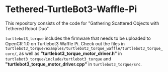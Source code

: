 # Tethered-TurtleBot3-Waffle-Pi
This repository consists of the code for "Gathering Scattered Objects with Tethered Robot Duo"

`turtlebot3_torque` includes the firmware that needs to be uploaded to OpenCR 1.0 on Turtlebot3 Waffle Pi. Check out the files in `turtlebot3_torque/examples/turtlebot3_torque_waffle/turtlebot3_torque_core/`, as well as **"turtlebot3_torque_motor_driver.h"** in `turtlebot3_torque/include/turtlebot3_torque` and **"turtlebot3_torque_motor_driver.cpp"** in `turtlebot3_torque/src`.

